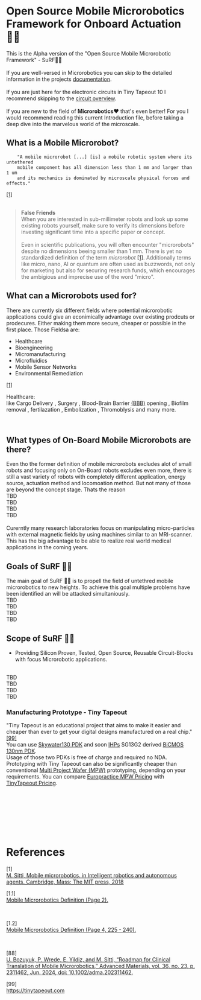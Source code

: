 #  Open Source Mobile Microrobotics Framework for Onboard Actuation 🏄‍♀️ 
This is the Alpha version of the "Open Source Mobile Microrobotic Framework" - SuRF🏄‍♀️
<br>
<br>
If you are well-versed in Microrobotics you can skip to the detailed information in the projects [documentation](docs/main.md). <br><br>
If you are just here for the electronic circuits in Tiny Tapeout 10 I recommend skipping to the [circuit overview](docs/CO.md).
<br> <br>
If you are new to the field of **Microrobotics❤️** that's even better! For you I would recommend reading this current Introduction file, before taking a deep dive into the marvelous world of the microscale.
## What is a Mobile Microrobot?

```
    "A mobile microrobot [...] [is] a mobile robotic system where its untethered 
    mobile component has all dimension less than 1 mm and larger than 1 um 
    and its mechanics is dominated by microscale physical forces and effects."
``` 
[[1]](#1.1)
<br>
<br>

> **False Friends**  
> When you are interested in sub-millimeter robots and look up some existing robots yourself, make sure to verify its dimensions before investing significant time into a specific paper or concept. <br><br>
Even in scientific publications, you will often encounter "microrobots" despite no dimensions beeing smaller than $1 \text{ mm}$. There is yet no standardized definition of the term _microrobot_ [[1]](#1.1). Additionally terms like micro, nano, AI or quantum are often used as buzzwords, not only for marketing but also for securing research funds, which encourages the ambigious and imprecise use of the word "micro".



## What can a Microrobots used for?
There are currently six different fields where potential microrobotic applications could give an econimically advantage over existing prodcuts or prodecures. Either making them more secure, cheaper or possible in the first place. Those Fieldsa are:
- Healthcare
- Bioengineering
- Micromanufacturing
- Microfluidics
- Mobile Sensor Networks
- Environmental Remediation


[[1]](#1.2)

Healthcare: <br>
like Cargo Delivery []()[]()[](), Surgery []()[]()[](), Blood-Brain Barrier [(BBB)](https://www.fusfoundation.org/the-technology/mechanisms-of-action/blood-brain-barrier-opening/) opening []()[]()[](), Biofilm removal []()[]()[](), fertilazation []()[]()[](), Embolization []()[]()[](), Thromoblysis []()[]()[]() and many more. 


<br>


## What types of On-Board Mobile Microrobots are there?
Even tho the former definition of mobile microrobots excludes alot of small robots and focusing only on On-Board robots excludes even more, there is still a vast variety of robots with completely different application, energy source, actuation method and locomoation method. But not many of those are beyond the concept stage. Thats the reason 
<br>
TBD
<br>
TBD
<br>
TBD
<br>
TBD
<br>
<br>
Curerntly many research laboratories focus on manipulating micro-particles with external magnetic fields by using machines similar to an MRI-scanner. This has the big advantage to be able to realize real world medical applications in the coming years.



## Goals of SuRF 🏄‍♀️
The main goal of SuRF 🏄‍♀️ is to propell the field of untethred mobile microrobotics to new heights. To achieve this goal multiple problems have been identified an will be attacked simultaniously. 
<br>
TBD
<br>
TBD
<br>
TBD
<br>
TBD

## Scope of SuRF 🏄‍♀️  
- Providing Silicon Proven, Tested, Open Source, Reusable Circuit-Blocks with focus Microrobotic applications.
<br>
TBD
<br>
TBD
<br>
TBD
<br>
TBD

### Manufacturing Prototype - Tiny Tapeout

"Tiny Tapeout is an educational project that aims to make it easier and cheaper than ever to get your digital designs manufactured on a real chip." [[99]](#99) <br>
You can use [Skywater130 PDK](https://skywater-pdk.readthedocs.io/en/main/) and soon [IHPs](https://www.ihp-microelectronics.com/de) SG13G2 derived [BiCMOS 130nm PDK](https://github.com/IHP-GmbH/IHP-Open-PDK-docs). <br>
Usage of those two PDKs is free of charge and required no NDA. Prototyping with Tiny Tapeout can also be significantly cheaper than conventional [Multi Project Wafer (MPW)](https://en.wikipedia.org/wiki/Multi-project_wafer_service) prototyping, depending on your requirements. You can compare [Europractice MPW Pricing](https://europractice-ic.com/schedules-prices-2025/) with [TinyTapeout Pricing](https://app.tinytapeout.com/calculator?tiles=1&pcbs=1).
<br>
<br>
<br>
<br>
<br>
<br>
<br>
<br>
# References
<a id="1">[1]</a> 
<br>
[M. Sitti, Mobile microrobotics. in Intelligent robotics and autonomous agents. Cambridge, Mass: The MIT press, 2018 ](https://archive.org/details/mobilemicrorobot0000sitt/page/2/mode/2up)
<br>

<a id="1.1">[1.1]</a> <br>
[Mobile Microrobotics Definition (Page 2).](https://archive.org/details/mobilemicrorobot0000sitt/page/2/mode/2up)

<br>

<a id="1.2">[1.2]</a> <br>
[Mobile Microrobotics Definition (Page 4, 225 - 240).](https://archive.org/details/mobilemicrorobot0000sitt/page/4/mode/2up)

<br>

<a id="88">[88]</a> <br>
[U. Bozuyuk, P. Wrede, E. Yildiz, and M. Sitti, “Roadmap for Clinical Translation of Mobile Microrobotics,” Advanced Materials, vol. 36, no. 23, p. 2311462, Jun. 2024, doi: 10.1002/adma.202311462.](https://advanced.onlinelibrary.wiley.com/doi/10.1002/adma.202311462)


<a id="99">[99]</a> <br>
https://tinytapeout.com
<br>
<br>
<br>
